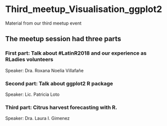 # Third_meetup_Visualisation_ggplot2
Material from our third meetup event


## The meetup session had three parts
### First part: Talk about #LatinR2018 and our experience as RLadies volunteers
Speaker: Dra. Roxana Noelia Villafañe

### Second part: Talk about ggplot2 R package
Speaker: Lic. Patricia Loto


### Third part: Citrus harvest forecasting with R. 
Speaker: Dra. Laura I. Gimenez
